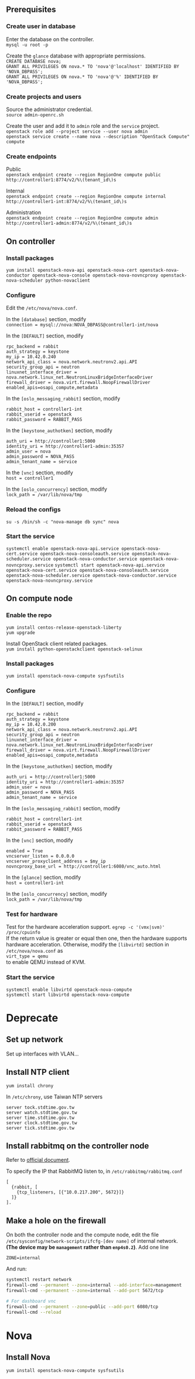 ## Prerequisites
### Create user in database
Enter the database on the controller.  
`mysql -u root -p`  

Create the `glance` database with appropriate permissions.  
`CREATE DATABASE nova;`  
`GRANT ALL PRIVILEGES ON nova.* TO 'nova'@'localhost' IDENTIFIED BY 'NOVA_DBPASS';`  
`GRANT ALL PRIVILEGES ON nova.* TO 'nova'@'%' IDENTIFIED BY 'NOVA_DBPASS';`

### Create projects and users
Source the administrator credential.   
`source admin-openrc.sh`  

Create the user and add it to `admin` role and the `service` project.  
`openstack role add --project service --user nova admin`  
`openstack service create --name nova --description "OpenStack Compute" compute`  

### Create endpoints
Public  
`openstack endpoint create --region RegionOne compute public http://controller1:8774/v2/%\(tenant_id\)s`  

Internal  
`openstack endpoint create --region RegionOne compute internal http://controller1-int:8774/v2/%\(tenant_id\)s`  

Administration  
`openstack endpoint create --region RegionOne compute admin http://controller1-admin:8774/v2/%\(tenant_id\)s`  

## On controller
### Install packages
`yum install openstack-nova-api openstack-nova-cert openstack-nova-conductor openstack-nova-console openstack-nova-novncproxy openstack-nova-scheduler python-novaclient`

### Configure
Edit the `/etc/nova/nova.conf`.  

In the `[database]` section, modify  
`connection = mysql://nova:NOVA_DBPASS@controller1-int/nova`  

In the `[DEFAULT]` section, modify  
```
rpc_backend = rabbit
auth_strategy = keystone
my_ip = 10.42.0.240
network_api_class = nova.network.neutronv2.api.API
security_group_api = neutron
linuxnet_interface_driver = nova.network.linux_net.NeutronLinuxBridgeInterfaceDriver
firewall_driver = nova.virt.firewall.NoopFirewallDriver
enabled_apis=osapi_compute,metadata
```

In the `[oslo_messaging_rabbit]` section, modify  
```
rabbit_host = controller1-int
rabbit_userid = openstack
rabbit_password = RABBIT_PASS
```

In the `[keystone_authotken]` section, modify
```
auth_uri = http://controller1:5000
identity_uri = http://controller1-admin:35357
admin_user = nova
admin_password = NOVA_PASS
admin_tenant_name = service
```

In the `[vnc]` section, modify  
`host = controller1`  

In the `[oslo_concurrency]` section, modify  
`lock_path = /var/lib/nova/tmp`  

### Reload the configs
`su -s /bin/sh -c "nova-manage db sync" nova`

### Start the service 
`systemctl enable openstack-nova-api.service openstack-nova-cert.service openstack-nova-consoleauth.service openstack-nova-scheduler.service openstack-nova-conductor.service openstack-nova-novncproxy.service`
`systemctl start openstack-nova-api.service openstack-nova-cert.service openstack-nova-consoleauth.service openstack-nova-scheduler.service openstack-nova-conductor.service openstack-nova-novncproxy.service`

## On compute node
### Enable the repo
`yum install centos-release-openstack-liberty`  
`yum upgrade`  

Install OpenStack client related packages.  
`yum install python-openstackclient openstack-selinux`  

### Install packages
`yum install openstack-nova-compute sysfsutils`  

### Configure
In the `[DEFAULT]` section, modify  
```
rpc_backend = rabbit
auth_strategy = keystone
my_ip = 10.42.0.200
network_api_class = nova.network.neutronv2.api.API
security_group_api = neutron
linuxnet_interface_driver = nova.network.linux_net.NeutronLinuxBridgeInterfaceDriver
firewall_driver = nova.virt.firewall.NoopFirewallDriver
enabled_apis=osapi_compute,metadata
```

In the `[keystone_authotken]` section, modify
```
auth_uri = http://controller1:5000
identity_uri = http://controller1-admin:35357
admin_user = nova
admin_password = NOVA_PASS
admin_tenant_name = service
```

In the `[oslo_messaging_rabbit]` section, modify  
```
rabbit_host = controller1-int
rabbit_userid = openstack
rabbit_password = RABBIT_PASS
```

In the `[vnc]` section, modify  
```
enabled = True
vncserver_listen = 0.0.0.0
vncserver_proxyclient_address = $my_ip
novncproxy_base_url = http://controller1:6080/vnc_auto.html
```

In the `[glance]` section, modify  
`host = controller1-int`   

In the `[oslo_concurrency]` section, modify  
`lock_path = /var/lib/nova/tmp`  

### Test for hardware
Test for the hardware acceleration support.
`egrep -c '(vmx|svm)' /proc/cpuinfo`  
If the return value is greater or equal then one, then the hardware supports hardware acceleration. Otherwise, modify the `[libvirtd]` section in `/etc/nova/nova.conf` as  
`virt_type = qemu`  
to enable QEMU instead of KVM.

### Start the service
`systemctl enable libvirtd openstack-nova-compute`  
`systemctl start libvirtd openstack-nova-compute`

# Deprecate
## Set up network

Set up interfaces with VLAN...

## Install NTP client
````
yum install chrony
````

In `/etc/chrony`, use Taiwan NTP servers
````
server tock.stdtime.gov.tw
server watch.stdtime.gov.tw
server time.stdtime.gov.tw
server clock.stdtime.gov.tw     
server tick.stdtime.gov.tw
````

## Install rabbitmq on the controller node

Refer to [official document](http://docs.openstack.org/liberty/install-guide-rdo/environment-messaging.html). 

To specify the IP that RabbitMQ listen to, in `/etc/rabbitmq/rabbitmq.conf`
````
[
  {rabbit, [
    {tcp_listeners, [{"10.0.217.200", 5672}]}
  ]}
].
````

## Make a hole on the firewall
On both the controller node and the compute node, edit the file `/etc/sysconfig/network-scripts/ifcfg-[dev name]` of internal network. **(The device may be `management` rather than `enp4s0.2`)**. Add one line
````
ZONE=internal
````

And run:
````sh
systemctl restart network
firewall-cmd --permanent --zone=internal --add-interface=management
firewall-cmd --permanent --zone=internal --add-port 5672/tcp

# For dashboard vnc
firewall-cmd --permanent --zone=public --add-port 6080/tcp
firewall-cmd --reload
```` 

# Nova

## Install Nova
````
yum install openstack-nova-compute sysfsutils
````
